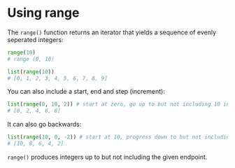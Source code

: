 # Using range

The `range()` function returns an iterator that yields a sequence of evenly seperated integers:

```python
range(10)
# range (0, 10)

list(range(10))
# [0, 1, 2, 3, 4, 5, 6, 7, 8, 9]
```

You can also include a start, end and step (increment):

```python
list(range(0, 10, 2)) # start at zero, go up to but not including 10 in increments of 2
# [0, 2, 4, 6, 8]
```

It can also go backwards:

```python
list(range(10, 0, -2)) # start at 10, progress down to but not including zero in increments of 2
# [10, 8, 6, 4, 2]
```

`range()` produces integers up to but not including the given endpoint.
